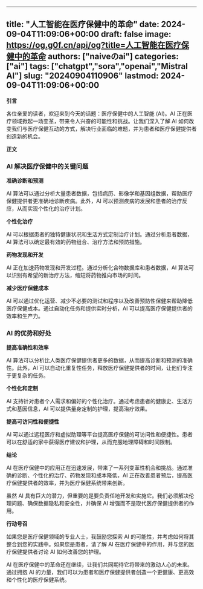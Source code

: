 
---
title: "人工智能在医疗保健中的革命"
date: 2024-09-04T11:09:06+00:00
draft: false
image: https://og.g0f.cn/api/og?title=人工智能在医疗保健中的革命
authors: ["naiveのai"]
categories: ["ai"]
tags: ["chatgpt","sora","openai","Mistral AI"]
slug: "20240904110906"
lastmod: 2024-09-04T11:09:06+00:00
---
**引言**

各位亲爱的读者，欢迎来到今天的话题：医疗保健中的人工智能 (AI)。AI 正在医疗领域掀起一场变革，带来令人兴奋的可能性和挑战。让我们深入了解 AI 如何改变我们与医疗保健互动的方式，解决行业面临的难题，并为患者和医疗保健提供者创造新的机会。

**正文**

### AI 解决医疗保健中的关键问题

**准确诊断和预测**

AI 算法可以通过分析大量患者数据，包括病历、影像学和基因组数据，帮助医疗保健提供者更准确地诊断疾病。此外，AI 可以预测疾病的发展和患者的治疗反应，从而实现个性化的治疗计划。

**个性化治疗**

AI 可以根据患者的独特健康状况和生活方式定制治疗计划。通过分析患者数据，AI 算法可以确定最有效的药物组合、治疗方法和预防措施。

**药物发现和开发**

AI 正在加速药物发现和开发过程。通过分析化合物数据库和患者数据，AI 算法可以识别有希望的新治疗方法，缩短将药物推向市场的时间。

**减少医疗保健成本**

AI 可以通过优化运营、减少不必要的测试和程序以及改善预防性保健来帮助降低医疗保健成本。通过自动化任务和提供实时分析，AI 可以提高医疗保健提供者的效率和生产力。

### AI 的优势和好处

**提高准确性和效率**

AI 算法可以分析比人类医疗保健提供者更多的数据，从而提高诊断和预测的准确性。此外，AI 可以自动化重复性任务，释放医疗保健提供者的时间，让他们专注于更复杂的任务。

**个性化和定制**

AI 支持针对患者个人需求和偏好的个性化治疗。通过考虑患者的健康史、生活方式和基因信息，AI 可以提供量身定制的护理，提高治疗效果。

**提高可访问性和便捷性**

AI 可以通过远程医疗和虚拟助理等平台提高医疗保健的可访问性和便捷性。患者可以在舒适的家中获得医疗建议和护理，从而克服地理障碍和时间限制。

**结论**

AI 在医疗保健中的应用正在迅速发展，带来了一系列变革性机会和挑战。通过准确的诊断、个性化的治疗、药物发现和成本降低，AI 正在改善患者预后，提高医疗保健提供者的效率，并为医疗保健系统带来创新。

虽然 AI 具有巨大的潜力，但重要的是要负责任地开发和实施它。我们必须解决伦理问题、确保数据隐私和安全性，并确保 AI 增强而不是取代医疗保健提供者的作用。

**行动号召**

如果您是医疗保健领域的专业人士，我鼓励您探索 AI 的可能性，并考虑如何将其整合到您的实践中。如果您是患者，请了解 AI 在医疗保健中的作用，并与您的医疗保健提供者讨论 AI 如何改善您的护理。

AI 在医疗保健中的革命还在继续，让我们共同期待它将带来的激动人心的未来。通过拥抱 AI 的力量，我们可以为患者和医疗保健提供者创造一个更健康、更高效和个性化的医疗保健系统。